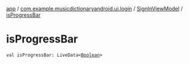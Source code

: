 [app](../../index.md) / [com.example.musicdictionaryandroid.ui.login](../index.md) / [SignInViewModel](index.md) / [isProgressBar](./is-progress-bar.md)

# isProgressBar

`val isProgressBar: LiveData<`[`Boolean`](https://kotlinlang.org/api/latest/jvm/stdlib/kotlin/-boolean/index.html)`>`